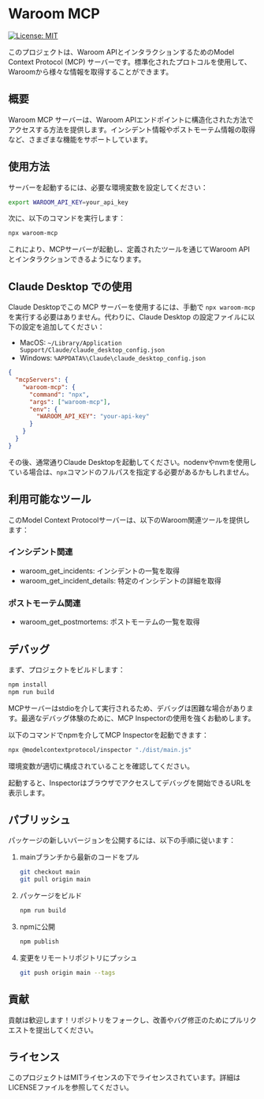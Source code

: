 # Waroom MCP

[![License: MIT](https://img.shields.io/badge/License-MIT-yellow.svg)](https://opensource.org/licenses/MIT)

このプロジェクトは、Waroom APIとインタラクションするためのModel Context Protocol (MCP) サーバーです。標準化されたプロトコルを使用して、Waroomから様々な情報を取得することができます。

## 概要

Waroom MCP サーバーは、Waroom APIエンドポイントに構造化された方法でアクセスする方法を提供します。インシデント情報やポストモーテム情報の取得など、さまざまな機能をサポートしています。

## 使用方法

サーバーを起動するには、必要な環境変数を設定してください：

```bash
export WAROOM_API_KEY=your_api_key
```

次に、以下のコマンドを実行します：

```bash
npx waroom-mcp
```

これにより、MCPサーバーが起動し、定義されたツールを通じてWaroom APIとインタラクションできるようになります。

## Claude Desktop での使用

Claude Desktopでこの MCP サーバーを使用するには、手動で `npx waroom-mcp` を実行する必要はありません。代わりに、Claude Desktop の設定ファイルに以下の設定を追加してください：

- MacOS: `~/Library/Application Support/Claude/claude_desktop_config.json`
- Windows: `%APPDATA%\Claude\claude_desktop_config.json`

```json
{
  "mcpServers": {
    "waroom-mcp": {
      "command": "npx",
      "args": ["waroom-mcp"],
      "env": {
        "WAROOM_API_KEY": "your-api-key"
      }
    }
  }
}
```

その後、通常通りClaude Desktopを起動してください。nodenvやnvmを使用している場合は、`npx`コマンドのフルパスを指定する必要があるかもしれません。

## 利用可能なツール

このModel Context Protocolサーバーは、以下のWaroom関連ツールを提供します：

### インシデント関連
- waroom_get_incidents: インシデントの一覧を取得
- waroom_get_incident_details: 特定のインシデントの詳細を取得

### ポストモーテム関連
- waroom_get_postmortems: ポストモーテムの一覧を取得

## デバッグ

まず、プロジェクトをビルドします：

```bash
npm install
npm run build
```

MCPサーバーはstdioを介して実行されるため、デバッグは困難な場合があります。最適なデバッグ体験のために、MCP Inspectorの使用を強くお勧めします。

以下のコマンドでnpmを介してMCP Inspectorを起動できます：

```bash
npx @modelcontextprotocol/inspector "./dist/main.js"
```

環境変数が適切に構成されていることを確認してください。

起動すると、Inspectorはブラウザでアクセスしてデバッグを開始できるURLを表示します。

## パブリッシュ

パッケージの新しいバージョンを公開するには、以下の手順に従います：

1. mainブランチから最新のコードをプル
   ```bash
   git checkout main
   git pull origin main
   ```

2. パッケージをビルド
   ```bash
   npm run build
   ```

3. npmに公開
   ```bash
   npm publish
   ```

4. 変更をリモートリポジトリにプッシュ
   ```bash
   git push origin main --tags
   ```

## 貢献

貢献は歓迎します！リポジトリをフォークし、改善やバグ修正のためにプルリクエストを提出してください。

## ライセンス

このプロジェクトはMITライセンスの下でライセンスされています。詳細はLICENSEファイルを参照してください。
